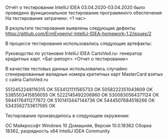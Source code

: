 Отчёт о тестировании IntelliJ IDEA 
03.04.2020-03.04.2020 было проведено функциональное тестирование программного обеспечения <IntelliJ IDEA>
На тестирование затрачено: <1 час>

В результате тестирования выявлены следующие дефекты:
<https://github.com/ErmEvgeniy/-IntelliJ-IDEA-homework-1.2/issues/2>

В процессе тестирования использовались следующие артефакты:

Руководство по установке IntelliJ IDEA
CartoVed.ru- генератор кредитных карт.
<Баг-репорт>
<Отчет о тестировании>

В качестве тестовых данных использовались случайно сгенерированные валидные номера кретитных карт MasterCard взятых с сайта 
CartoVed.ru 

5512452248116315 OK
5534121111565733 OK
5058222351043609 OK
5385503415856055 OK
5222145492206960 OK
5300830564371124 OK
5944176411277672 OK
5101413447144736 OK
5444507684518266 OK
5343562733617595 OK

Тестирование производилось в следующем окружении:

ОС	Майкрософт Windows 10 Домашняя, Версия 10.0.18362 Сборка 18362, разрядность х64
IntelliJ IDEA Community
